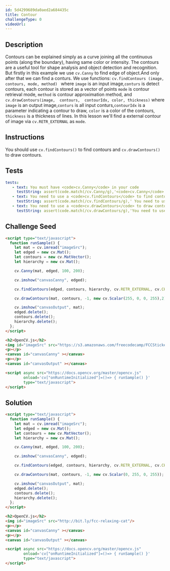 ```yaml
---
id: 5d4299689da0aed2a684435c
title: Contour
challengeType: 0
videoUrl:
---
```


## Description
<section id='description'>
Contours can be explained simply as a curve joining all the continuous points (along the boundary), having same color or intensity. The contours are a useful tool for shape analysis and object detection and recognition. But firstly in this example we use <code>cv.Canny</code> to find edge of object.And only after that we can find a conturs. 
We use functions: <code>cv.findContours (image, contours, mode, method) </code> where <code>image</code> is an input image,<code>conturs</code> is detect contours, each contour is stored as a vector of points <code>mode</code> is contour retrieval mode, <code>method</code> is contour approximation method, and <code>cv.drawContours(image,  contours,  contourIdx, color, thickness)</code> where <code>image</code> is an output image,<code>conturs</code> is all input conturs,<code>contourIdx</code> is a  parameter indicating a contour to draw, <code>color</code> is a color of the contours, <code>thickness</code> is a thickness of lines.
In this lesson we'll find a external contour of image via <code>cv.RETR_EXTERNAL</code> as <code>mode</code>.
</section>

## Instructions
<section id='instructions'>
You should use <code>cv.findContours()</code> to find contours and <code>cv.drawContours()</code> to draw contours.
</section>

## Tests
<section id='tests'>

```yml
tests:
   - text: You must have <code>cv.Canny</code> in your code
     testString: assert(code.match(/cv.Canny/g),'<code>cv.Canny</code> is not in initializes');
   - text: You need to use a <code>cv.findContours</code> to find contour on image
     testString: assert(code.match(/cv.findContours/g),' You need to use a <code>cv.findContours</code> to find contour on image');
   - text: You need to use a <code>cv.drawContours</code> to draw contour
     testString: assert(code.match(/cv.drawContours/g),'You need to use a <code>cv.drawContours</code> to draw contour');
```

</section>

## Challenge Seed

<section id='challengeSeed'>

<div id='html-seed'>

```html
<script type="text/javascript">
  function runSample() {
    let mat = cv.imread("imageSrc");
    let edged = new cv.Mat();
    let contours = new cv.MatVector();
    let hierarchy = new cv.Mat();

    cv.Canny(mat, edged, 100, 200);

    cv.imshow("canvasCanny", edged);

    cv.findContours(edged, contours, hierarchy, cv.RETR_EXTERNAL, cv.CHAIN_APPROX_SIMPLE);

    cv.drawContours(mat, contours, -1, new cv.Scalar(255, 0, 0, 255),2);

    cv.imshow("canvasOutput", mat);
    edged.delete();
    contours.delete();
    hierarchy.delete();
  };
</script>

<h2>OpenCV.js</h2>
<img id="imageSrc" src="https://s3.amazonaws.com/freecodecamp/FCCStickers-CamperBot200x200.jpg"/>
<p></p>
<canvas id="canvasCanny" ></canvas>
<p></p>
<canvas id="canvasOutput" ></canvas>

<script async src="https://docs.opencv.org/master/opencv.js"
        onload='cv["onRuntimeInitialized"]=()=> { runSample() }'
        type="text/javascript">
</script>
```

</div>

</section>

## Solution
<section id='solution'>

```html
<script type="text/javascript">
  function runSample() {
    let mat = cv.imread("imageSrc");
    let edged = new cv.Mat();
    let contours = new cv.MatVector();
    let hierarchy = new cv.Mat();

    cv.Canny(mat, edged, 100, 200);

    cv.imshow("canvasCanny", edged);

    cv.findContours(edged, contours, hierarchy, cv.RETR_EXTERNAL, cv.CHAIN_APPROX_SIMPLE);

    cv.drawContours(mat, contours, -1, new cv.Scalar(0, 255, 0, 255));

    cv.imshow("canvasOutput", mat);
    edged.delete();
    contours.delete();
    hierarchy.delete();
  };
</script>

<h2>OpenCV.js</h2>
<img id="imageSrc" src="http://bit.ly/fcc-relaxing-cat"/>
<p></p>
<canvas id="canvasCanny" ></canvas>
<p></p>
<canvas id="canvasOutput" ></canvas>

<script async src="https://docs.opencv.org/master/opencv.js"
        onload='cv["onRuntimeInitialized"]=()=> { runSample() }'
        type="text/javascript">
</script>
```

</section>
